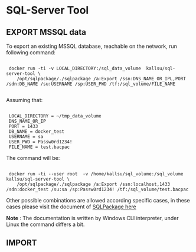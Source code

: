 # SQL-Server Tool

## EXPORT MSSQL data

To export an existing MSSQL database, reachable on the network, run following command:

```

 docker run -ti -v LOCAL_DIRECTORY:/sql_data_volume  kallsu/sql-server-tool \
    /opt/sqlpackage/./sqlpackage /a:Export /ssn:DNS_NAME_OR_IPL,PORT /sdn:DB_NAME /su:USERNAME /sp:USER_PWD /tf:/sql_volume/FILE_NAME
 
```

Assuming that:

```

 LOCAL_DIRECTORY = ~/tmp_data_volume
 DNS_NAME_OR_IP
 PORT = 1433
 DB_NAME = docker_test
 USERNAME = sa
 USER_PWD = Passw0rd1234!
 FILE_NAME = test.bacpac

```

The command will be:

```

 docker run -ti --user root  -v /home/kallsu/sql_volume:/sql_volume kallsu/sql-server-tool \
    /opt/sqlpackage/./sqlpackage /a:Export /ssn:localhost,1433 /sdn:docker_test /su:sa /sp:Passw0rd1234! /tf:/sql_volume/test.bacpac

```

Other possible combinations are allowed according specific cases, in these cases please visit the document of [SQLPackage here](https://docs.microsoft.com/en-us/sql/tools/sqlpackage?view=sql-server-2017#export-parameters-and-properties)


**Note** : The documentation is written by Windows CLI interpreter, under Linux the command differs a bit.

## IMPORT
